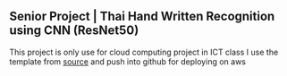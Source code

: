 ## Senior Project | Thai Hand Written Recognition using CNN (ResNet50)

This project is only use for cloud computing project in ICT class
I use the template from [source](https://nicepage.com/html-templates) and push into github for deploying on aws
 
 
